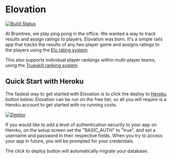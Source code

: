 Elovation
===========================

[![Build Status](https://travis-ci.org/elovation/elovation.png?branch=master)](https://travis-ci.org/elovation/elovation)

At Braintree, we play ping pong in the office. We wanted a way to track results and assign ratings to players. Elovation was born. It's a simple rails app that tracks the results of any two player game and assigns ratings to the players using the [Elo rating system](http://en.wikipedia.org/wiki/Elo_rating_system).

This also supports individual player rankings within multi-player teams, using the [Trueskill ranking system](http://research.microsoft.com/en-us/projects/trueskill/)


Quick Start with Heroku
---------------------------

The fastest way to get started with Elovation is to click the deploy to [Heroku](http://www.heroku.com) button below. Elovation can be run on the free tier, so all you will require is a Heroku account to get started with no running costs.

[![Deploy](https://www.herokucdn.com/deploy/button.png)](https://heroku.com/deploy?template=https://github.com/elovation/elovation)

If you would like to add a level of authentication security to your app on Heroku, on the setup screen set the "BASIC_AUTH" to "true", and set a username and password in their respective fields. When you try to access your app in future, you will be prompted for your credentials.

The click to deploy button will automatically migrate your database.
